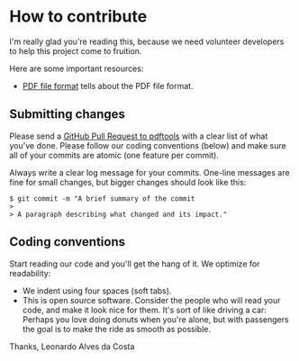 # How to contribute

I'm really glad you're reading this, because we need volunteer developers to help this project come to fruition.

Here are some important resources:

  * [PDF file format](https://www.adobe.com/devnet/acrobat/pdfs/pdf_reference_1-7.pdf) tells about the PDF file format.
 
## Submitting changes

Please send a [GitHub Pull Request to pdftools](https://github.com/leonhad/pdftools/pull/new/master) with a clear list of what you've done. Please follow our coding conventions (below) and make sure all of your commits are atomic (one feature per commit).

Always write a clear log message for your commits. One-line messages are fine for small changes, but bigger changes should look like this:

    $ git commit -m "A brief summary of the commit
    > 
    > A paragraph describing what changed and its impact."

## Coding conventions

Start reading our code and you'll get the hang of it. We optimize for readability:

  * We indent using four spaces (soft tabs).
  * This is open source software. Consider the people who will read your code, and make it look nice for them. It's sort of like driving a car: Perhaps you love doing donuts when you're alone, but with passengers the goal is to make the ride as smooth as possible.

Thanks,
Leonardo Alves da Costa
